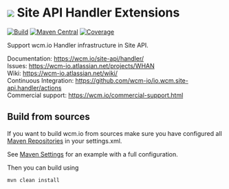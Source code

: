 <img src="https://wcm.io/images/favicon-16@2x.png"/> Site API Handler Extensions
======
[![Build](https://github.com/wcm-io/io.wcm.site-api.handler/workflows/Build/badge.svg?branch=develop)](https://github.com/wcm-io/io.wcm.site-api.handler/actions?query=workflow%3ABuild+branch%3Adevelop)
[![Maven Central](https://img.shields.io/maven-central/v/io.wcm/io.wcm.site-api.handler)](https://repo1.maven.org/maven2/io/wcm/io.wcm.site-api.handler/)
[![Coverage](https://sonarcloud.io/api/project_badges/measure?project=wcm-io_io.wcm.site-api.handler&metric=coverage)](https://sonarcloud.io/summary/new_code?id=wcm-io_io.wcm.site-api.handler)

Support wcm.io Handler infrastructure in Site API.

Documentation: https://wcm.io/site-api/handler/<br/>
Issues: https://wcm-io.atlassian.net/projects/WHAN<br/>
Wiki: https://wcm-io.atlassian.net/wiki/<br/>
Continuous Integration: https://github.com/wcm-io/io.wcm.site-api.handler/actions<br/>
Commercial support: https://wcm.io/commercial-support.html


## Build from sources

If you want to build wcm.io from sources make sure you have configured all [Maven Repositories](https://wcm.io/maven.html) in your settings.xml.

See [Maven Settings](https://github.com/wcm-io/io.wcm.site-api.handler/blob/develop/.maven-settings.xml) for an example with a full configuration.

Then you can build using

```
mvn clean install
```
